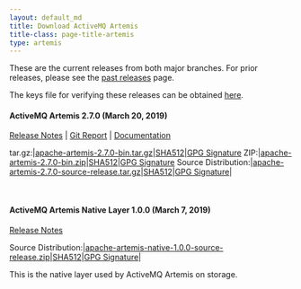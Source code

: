 ```yaml
---
layout: default_md
title: Download ActiveMQ Artemis
title-class: page-title-artemis
type: artemis
---
```


These are the current releases from both major branches. For prior releases, please see the <a href="past_releases">past releases</a> page.

The keys file for verifying these releases can be obtained <a href="https://www.apache.org/dist/activemq/KEYS">here</a>.

#### ActiveMQ Artemis 2.7.0  (March 20, 2019)
[Release Notes](release-notes-2.7.0) | [Git Report](commit-report-2.7.0) | [Documentation](../documentation/latest)

tar.gz:|[apache-artemis-2.7.0-bin.tar.gz](https://www.apache.org/dyn/closer.cgi?filename=activemq/activemq-artemis/2.7.0/apache-artemis-2.7.0-bin.tar.gz&action=download)|[SHA512](https://www.apache.org/dist/activemq/activemq-artemis/2.7.0/apache-artemis-2.7.0-bin.tar.gz.sha512)|[GPG Signature](https://www.apache.org/dist/activemq/activemq-artemis/2.7.0/apache-artemis-2.7.0-bin.tar.gz.asc)
ZIP:|[apache-artemis-2.7.0-bin.zip](https://www.apache.org/dyn/closer.cgi?filename=activemq/activemq-artemis/2.7.0/apache-artemis-2.7.0-bin.zip&action=download)|[SHA512](https://www.apache.org/dist/activemq/activemq-artemis/2.7.0/apache-artemis-2.7.0-bin.zip.sha512)|[GPG Signature](https://www.apache.org/dist/activemq/activemq-artemis/2.7.0/apache-artemis-2.7.0-bin.zip.asc)
Source Distribution:|[apache-artemis-2.7.0-source-release.tar.gz](https://www.apache.org/dyn/closer.cgi?filename=activemq/activemq-artemis/2.7.0/apache-artemis-2.7.0-source-release.tar.gz&action=download)|[SHA512](https://www.apache.org/dist/activemq/activemq-artemis/2.7.0/apache-artemis-2.7.0-source-release.tar.gz.sha512)|[GPG Signature](https://www.apache.org/dist/activemq/activemq-artemis/2.7.0/apache-artemis-2.7.0-source-release.tar.gz.asc)|

<br/>

#### ActiveMQ Artemis Native Layer 1.0.0  (March 7, 2019)

[Release Notes](release-notes-native-1.0.0)

Source Distribution:|[apache-artemis-native-1.0.0-source-release.zip](https://www.apache.org/dyn/closer.cgi?filename=activemq/activemq-artemis-native/1.0.0/activemq-artemis-native-1.0.0-source-release.zip&action=download)|[SHA512](https://www.apache.org/dist/activemq/activemq-artemis-native/1.0.0/activemq-artemis-native-1.0.0-source-release.zip.sha512)|[GPG Signature](https://www.apache.org/dist/activemq/activemq-artemis-native/1.0.0/activemq-artemis-native-1.0.0-source-release.zip.asc)|

This is the native layer used by ActiveMQ Artemis on storage.


